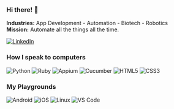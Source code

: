 ### Hi there! 👋

**Industries:** App Development - Automation - Biotech - Robotics  
**Mission:** Automate all the things all the time.

[![LinkedIn](https://img.shields.io/badge/-LINKEDIN-0077B5?style=for-the-badge&logo=linkedin&logoColor=white)](https://www.linkedin.com/in/deidrecasey/)

### How I speak to computers
![Python](https://img.shields.io/badge/-Python-0077B5?style=for-the-badge&logo=python&logoColor=white)
![Ruby](https://img.shields.io/badge/-Ruby-a10000?style=for-the-badge&logo=ruby&logoColor=white)
![Appium](https://img.shields.io/badge/-Appium-6618b8?style=for-the-badge&logo=appium&logoColor=white)
![Cucumber](https://img.shields.io/badge/-Cucumber-4bd68?style=for-the-badge&logo=cucumber&logoColor=white)
![HTML5](https://img.shields.io/badge/-HTML5-ff5a00?style=for-the-badge&logo=html5&logoColor=white)
![CSS3](https://img.shields.io/badge/-CSS3-005c8b?style=for-the-badge&logo=css3&logoColor=white)

### My Playgrounds
![Android](http://img.shields.io/badge/-Android-4bd68?style=for-the-badge&logo=android-studio&logoColor=ffffff)
![iOS](https://img.shields.io/badge/-iOS-878787?style=for-the-badge&logo=ios)
![Linux](https://img.shields.io/badge/-Linux-000000?style=for-the-badge&logo=linux)
![VS Code](https://img.shields.io/badge/-VSCode-007ACC?style=for-the-badge&logo=visual-studio-code)
